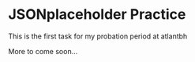 # JSONplaceholder Practice

This is the first task for my probation period at atlantbh


More to come soon...